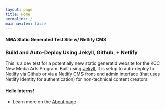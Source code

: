 ```yaml
---
layout: page
title: Home
permalink: /
mainnavitem: false
---
```

#### NMA Static Generated Test Site w/ Netlify CMS

### Build and Auto-Deploy Using Jekyll, Github, + Netlify

This is a dev test for a potentially new static generatid website for the KCC New Media Arts Program. Built using [Jekyll](https://jekyllrb.com/), it is setup to auto-deploy to Netlify via Github or via a Netlify CMS front-end admin interface (that uses Netlify Identity for authentication) for non-technical content creators. 

#### Hello Interns!

* Learn more on the [About page](about/)